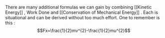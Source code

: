 There are many additional formulas we can gain by combining [[Kinetic Energy]] , Work Done and [[Conservation of Mechanical Energy]] . Each is situational and can be derived without too much effort. One to remember is this : $$Fx=\frac{1}{2}mv^{2}-\frac{1}{2}mu^{2}$$